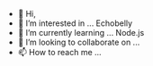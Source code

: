 - 👋 Hi,
- 👀 I’m interested in ... Echobelly
- 🌱 I’m currently learning ... Node.js
- 💞️ I’m looking to collaborate on ...
- 📫 How to reach me ...

<!---
indieRstar/indieRstar is a ✨ special ✨ repository because its `README.md` (this file) appears on your GitHub profile.
You can click the Preview link to take a look at your changes.
--->
